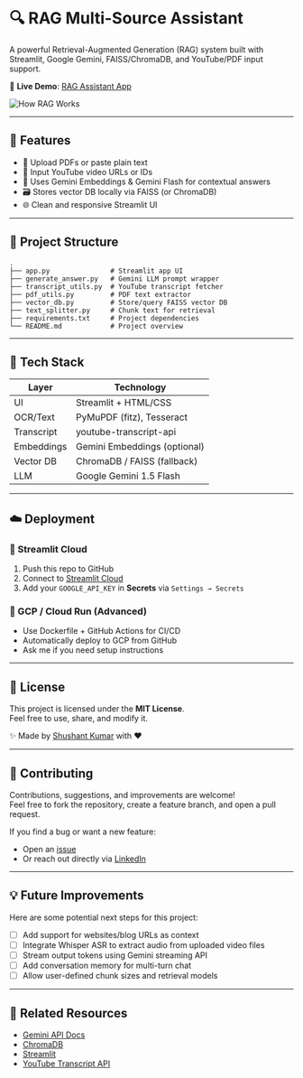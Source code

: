 # 🔍 RAG Multi-Source Assistant

A powerful Retrieval-Augmented Generation (RAG) system built with Streamlit, Google Gemini, FAISS/ChromaDB, and YouTube/PDF input support.

🔗 **Live Demo**: [RAG Assistant App](https://rag-multisource-assistant-yxhtwjjs8p9zx3vpqlq7g5.streamlit.app/)

![How RAG Works](https://media.geeksforgeeks.org/wp-content/uploads/20250210190608027719/How-Rag-works.webp)


---

## 🚀 Features

- 📄 Upload PDFs or paste plain text  
- 🎥 Input YouTube video URLs or IDs  
- 🧠 Uses Gemini Embeddings & Gemini Flash for contextual answers  
- 🗃️ Stores vector DB locally via FAISS (or ChromaDB)  
- 🌐 Clean and responsive Streamlit UI  


---

## 🧩 Project Structure

```
.
├── app.py               # Streamlit app UI  
├── generate_answer.py   # Gemini LLM prompt wrapper  
├── transcript_utils.py  # YouTube transcript fetcher  
├── pdf_utils.py         # PDF text extractor  
├── vector_db.py         # Store/query FAISS vector DB  
├── text_splitter.py     # Chunk text for retrieval  
├── requirements.txt     # Project dependencies  
└── README.md            # Project overview  
```

---

## 🧠 Tech Stack

| Layer       | Technology                     |
|------------|---------------------------------|
| UI         | Streamlit + HTML/CSS            |
| OCR/Text   | PyMuPDF (fitz), Tesseract       |
| Transcript | youtube-transcript-api          |
| Embeddings | Gemini Embeddings (optional)    |
| Vector DB  | ChromaDB / FAISS (fallback)     |
| LLM        | Google Gemini 1.5 Flash         |

---

## ☁️ Deployment

### 🔹 Streamlit Cloud

1. Push this repo to GitHub  
2. Connect to [Streamlit Cloud](https://streamlit.io/cloud)  
3. Add your `GOOGLE_API_KEY` in **Secrets** via `Settings → Secrets`  

### 🔹 GCP / Cloud Run (Advanced)

- Use Dockerfile + GitHub Actions for CI/CD  
- Automatically deploy to GCP from GitHub  
- Ask me if you need setup instructions  

---

## 📜 License

This project is licensed under the **MIT License**.  
Feel free to use, share, and modify it.

✨ Made by [Shushant Kumar](https://www.linkedin.com/in/shushant-k1/) with ❤️

---

## 🤝 Contributing

Contributions, suggestions, and improvements are welcome!  
Feel free to fork the repository, create a feature branch, and open a pull request.

If you find a bug or want a new feature:  
- Open an [issue](https://github.com/your-username/rag-multisource-assistant/issues)  
- Or reach out directly via [LinkedIn](https://www.linkedin.com/in/shushant-k1r/)  

---

## 💡 Future Improvements

Here are some potential next steps for this project:

- [ ] Add support for websites/blog URLs as context  
- [ ] Integrate Whisper ASR to extract audio from uploaded video files  
- [ ] Stream output tokens using Gemini streaming API  
- [ ] Add conversation memory for multi-turn chat  
- [ ] Allow user-defined chunk sizes and retrieval models  

---

## 📌 Related Resources

- [Gemini API Docs](https://ai.google.dev/)  
- [ChromaDB](https://docs.trychroma.com/)  
- [Streamlit](https://docs.streamlit.io/)  
- [YouTube Transcript API](https://pypi.org/project/youtube-transcript-api/)  
